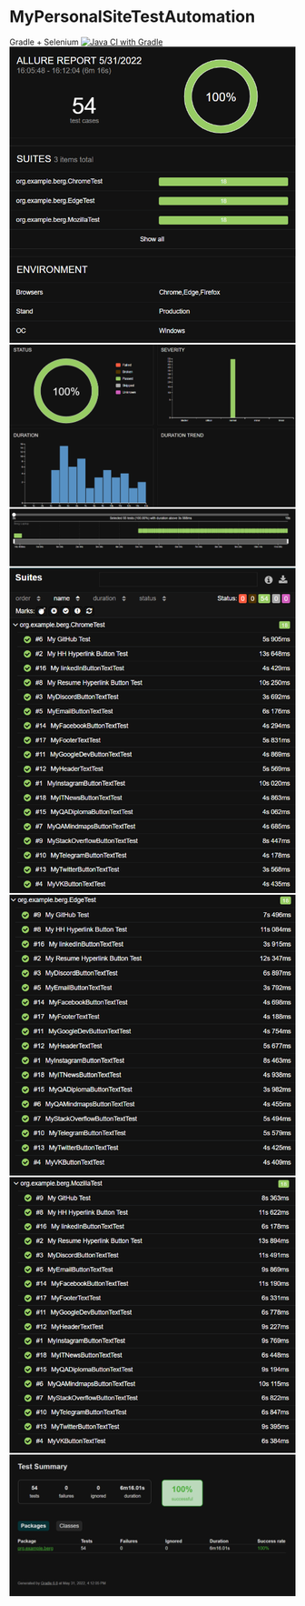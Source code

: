 # MyPersonalSiteTestAutomation 
 Gradle + Selenium
[![Java CI with Gradle](https://github.com/Alexander-Berg/MyPersonalSiteAutomationGradle/actions/workflows/gradle.yml/badge.svg)](https://github.com/Alexander-Berg/MyPersonalSiteAutomationGradle/actions/workflows/gradle.yml)
![](allure-report/1.png)
![](allure-report/2.png)
![](allure-report/3.png)
![](allure-report/4.png)
![](allure-report/5.png)
![](allure-report/6.png)
![](allure-report/7.png)

